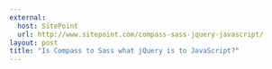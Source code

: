 ```yaml
---
external: 
  host: SitePoint
  url: http://www.sitepoint.com/compass-sass-jquery-javascript/
layout: post
title: "Is Compass to Sass what jQuery is to JavaScript?"
---
```

